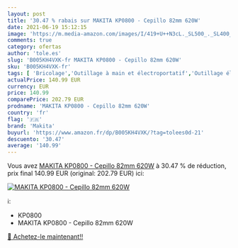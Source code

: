 ```yaml
---
layout: post
title: '30.47 % rabais sur MAKITA KP0800 - Cepillo 82mm 620W'
date: 2021-06-19 15:12:15
image: 'https://m.media-amazon.com/images/I/419+U++N3cL._SL500_._SL400_.jpg'
comments: true
category: ofertas
author: 'tole.es'
slug: 'B005KH4VXK-fr MAKITA KP0800 - Cepillo 82mm 620W'
sku: 'B005KH4VXK-fr'
tags: [ 'Bricolage','Outillage à main et électroportatif','Outillage électroportatif','Rabots électriques','makita', ]
actualPrice: 140.99 EUR
currency: EUR
price: 140.99
comparePrice: 202.79 EUR
prodname: 'MAKITA KP0800 - Cepillo 82mm 620W'
country: 'fr'
flag: '🇫🇷'
brand: 'Makita'
buyurl: 'https://www.amazon.fr/dp/B005KH4VXK/?tag=tolees0d-21'
descuento: '30.47'
average: '140.99'
---
```


Vous avez [MAKITA KP0800 - Cepillo 82mm 620W](https://www.amazon.fr/dp/B005KH4VXK/?tag=tolees0d-21)  à  30.47 % de réduction, prix final  140.99 EUR (original: 202.79 EUR) ici:

[![MAKITA KP0800 - Cepillo 82mm 620W](https://m.media-amazon.com/images/I/419+U++N3cL._SL500_._SL400_.jpg)](https://www.amazon.fr/dp/B005KH4VXK/?tag=tolees0d-21)

ℹ️:

- KP0800
- MAKITA KP0800 - Cepillo 82mm 620W

[🛒 Achetez-le maintenant!!](https://www.amazon.fr/dp/B005KH4VXK/?tag=tolees0d-21)
